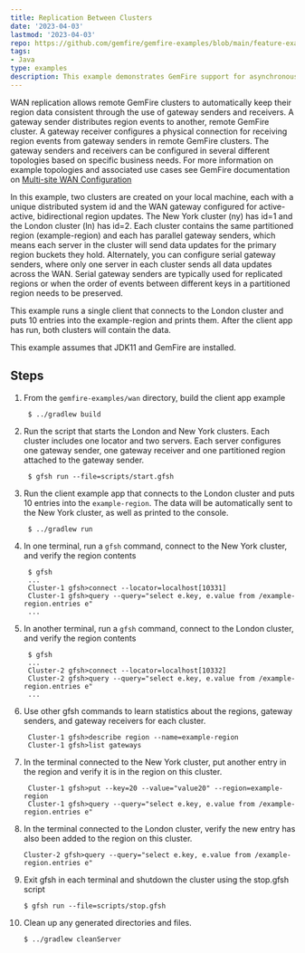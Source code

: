 ```yaml
---
title: Replication Between Clusters
date: '2023-04-03'
lastmod: '2023-04-03'
repo: https://github.com/gemfire/gemfire-examples/blob/main/feature-examples/wan
tags:
- Java
type: examples
description: This example demonstrates GemFire support for asynchronous replication between clusters.
---
```


WAN replication allows remote GemFire
clusters to automatically keep their region data consistent through
the use of gateway senders and receivers. A gateway sender distributes
region events to another, remote GemFire cluster. A gateway receiver
configures a physical connection for receiving region events from
gateway senders in remote GemFire clusters. The gateway senders and
receivers can be configured in several different topologies based on
specific business needs. For more information on example topologies
and associated use cases see GemFire documentation on
[Multi-site WAN Configuration](https://docs.vmware.com/en/VMware-GemFire/9.15/gf/topologies_and_comm-multi_site_configuration-chapter_overview.html)

In this example, two clusters are created on your local machine, each
with a unique distributed system id and the WAN gateway configured
for active-active, bidirectional region updates. The New York cluster (ny)
has id=1 and the London cluster (ln) has id=2. Each cluster contains the same
partitioned region (example-region) and each has parallel gateway senders,
which means each server in the cluster will send data updates for
the primary region buckets they hold.  Alternately, you can configure
serial gateway senders, where only one server in each cluster sends all data
updates across the WAN. Serial gateway senders are typically used for
replicated regions or when the order of events between different keys in
a partitioned region needs to be preserved.

This example runs a single client that connects to the London cluster and
puts 10 entries into the example-region and prints them.  After the client
app has run, both clusters will contain the data.

This example assumes that JDK11 and GemFire are installed.

## Steps

1. From the `gemfire-examples/wan` directory, build the client app example

        $ ../gradlew build

2. Run the script that starts the London and New York clusters.  Each cluster includes one locator
   and two servers.  Each server configures one gateway sender, one gateway receiver and one
   partitioned region attached to the gateway sender.

        $ gfsh run --file=scripts/start.gfsh

5. Run the client example app that connects to the London cluster and puts 10 entries
   into the `example-region`. The data will be automatically sent to the New York cluster,
   as well as printed to the console.

        $ ../gradlew run

6. In one terminal, run a `gfsh` command, connect to the New York cluster, and verify
   the region contents

        $ gfsh
        ...
        Cluster-1 gfsh>connect --locator=localhost[10331]
        Cluster-1 gfsh>query --query="select e.key, e.value from /example-region.entries e"
        ...

7. In another terminal, run a `gfsh` command, connect to the London cluster, and verify
   the region contents

        $ gfsh
        ...
        Cluster-2 gfsh>connect --locator=localhost[10332]
        Cluster-2 gfsh>query --query="select e.key, e.value from /example-region.entries e"
        ...

8. Use other gfsh commands to learn statistics about the regions, gateway senders,
   and gateway receivers for each cluster.

        Cluster-1 gfsh>describe region --name=example-region
        Cluster-1 gfsh>list gateways

9. In the terminal connected to the New York cluster, put another entry in the region
   and verify it is in the region on this cluster.

        Cluster-1 gfsh>put --key=20 --value="value20" --region=example-region
        Cluster-1 gfsh>query --query="select e.key, e.value from /example-region.entries e"

10. In the terminal connected to the London cluster, verify the new entry has also
    been added to the region on this cluster.

        Cluster-2 gfsh>query --query="select e.key, e.value from /example-region.entries e"

11. Exit gfsh in each terminal and shutdown the cluster using the stop.gfsh script

        $ gfsh run --file=scripts/stop.gfsh

12. Clean up any generated directories and files.

    	$ ../gradlew cleanServer
